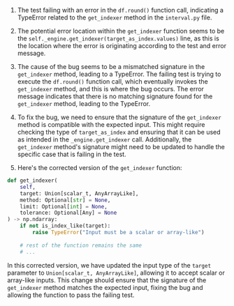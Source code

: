 1. The test failing with an error in the `df.round()` function call, indicating a TypeError related to the `get_indexer` method in the `interval.py` file.

2. The potential error location within the `get_indexer` function seems to be the `self._engine.get_indexer(target_as_index.values)` line, as this is the location where the error is originating according to the test and error message.

3. The cause of the bug seems to be a mismatched signature in the `get_indexer` method, leading to a TypeError. The failing test is trying to execute the `df.round()` function call, which eventually invokes the `get_indexer` method, and this is where the bug occurs. The error message indicates that there is no matching signature found for the `get_indexer` method, leading to the TypeError.

4. To fix the bug, we need to ensure that the signature of the `get_indexer` method is compatible with the expected input. This might require checking the type of `target_as_index` and ensuring that it can be used as intended in the `_engine.get_indexer` call. Additionally, the `get_indexer` method's signature might need to be updated to handle the specific case that is failing in the test.

5. Here's the corrected version of the `get_indexer` function:

```python
def get_indexer(
    self,
    target: Union[scalar_t, AnyArrayLike],
    method: Optional[str] = None,
    limit: Optional[int] = None,
    tolerance: Optional[Any] = None
) -> np.ndarray:
    if not is_index_like(target):
        raise TypeError("Input must be a scalar or array-like")
        
    # rest of the function remains the same
    # ...
```

In this corrected version, we have updated the input type of the `target` parameter to `Union[scalar_t, AnyArrayLike]`, allowing it to accept scalar or array-like inputs. This change should ensure that the signature of the `get_indexer` method matches the expected input, fixing the bug and allowing the function to pass the failing test.
